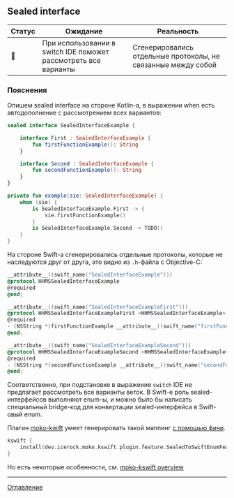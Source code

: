 ## Sealed interface

| Статус          | Ожидание                                                        | Реальность                                                    |
| --------------- | --------------------------------------------------------------- | ------------------------------------------------------------- |
| :no_entry_sign: | При использовании в switch IDE поможет рассмотреть все варианты | Сгенерировались отдельные протоколы, не связанные между собой |

### Пояснения

Опишем sealed interface на стороне Kotlin-а, в выражении when есть автодополнение с рассмотрением всех вариантов:

```kotlin
sealed interface SealedInterfaceExample {

    interface First : SealedInterfaceExample {
        fun firstFunctionExample(): String
    }

    interface Second : SealedInterfaceExample {
        fun secondFunctionExample(): String
    }
}

private fun example(sie: SealedInterfaceExample) {
    when (sie) {
        is SealedInterfaceExample.First -> {
            sie.firstFunctionExample()
        }
        is SealedInterfaceExample.Second -> TODO()
    }
}
```

На стороне Swift-а сгенерировались отдельные протоколы, которые не наследуются друг от друга, 
это видно из `.h`-файла с Objective-C: 

```objective-c
__attribute__((swift_name("SealedInterfaceExample")))
@protocol HHMSSealedInterfaceExample
@required
@end;

__attribute__((swift_name("SealedInterfaceExampleFirst")))
@protocol HHMSSealedInterfaceExampleFirst <HHMSSealedInterfaceExample>
@required
- (NSString *)firstFunctionExample __attribute__((swift_name("firstFunctionExample()")));
@end;

__attribute__((swift_name("SealedInterfaceExampleSecond")))
@protocol HHMSSealedInterfaceExampleSecond <HHMSSealedInterfaceExample>
@required
- (NSString *)secondFunctionExample __attribute__((swift_name("secondFunctionExample()")));
@end;
```

Соответственно, при подстановке в выражение `switch` IDE не предлагает рассмотреть все варианты веток.
В Swift-е роль sealed-интерфейсов выполняют enum-ы, и можно было бы написать специальный bridge-код для конвертации
sealed-интерфейса в Swift-овый enum.

Плагин [moko-kwift](https://github.com/icerockdev/moko-kswift/) умеет генерировать такой маппинг
[с помощью фичи](https://github.com/icerockdev/moko-kswift/blob/master/kswift-gradle-plugin/src/main/kotlin/dev/icerock/moko/kswift/plugin/feature/SealedToSwiftEnumFeature.kt).

```kotlin
kswift {
    install(dev.icerock.moko.kswift.plugin.feature.SealedToSwiftEnumFeature)
}
```

Но есть некоторые особенности, см. [moko-kswift overview](/docs/moko-kswift/Overview.md)

---
[Оглавление](/README.md)